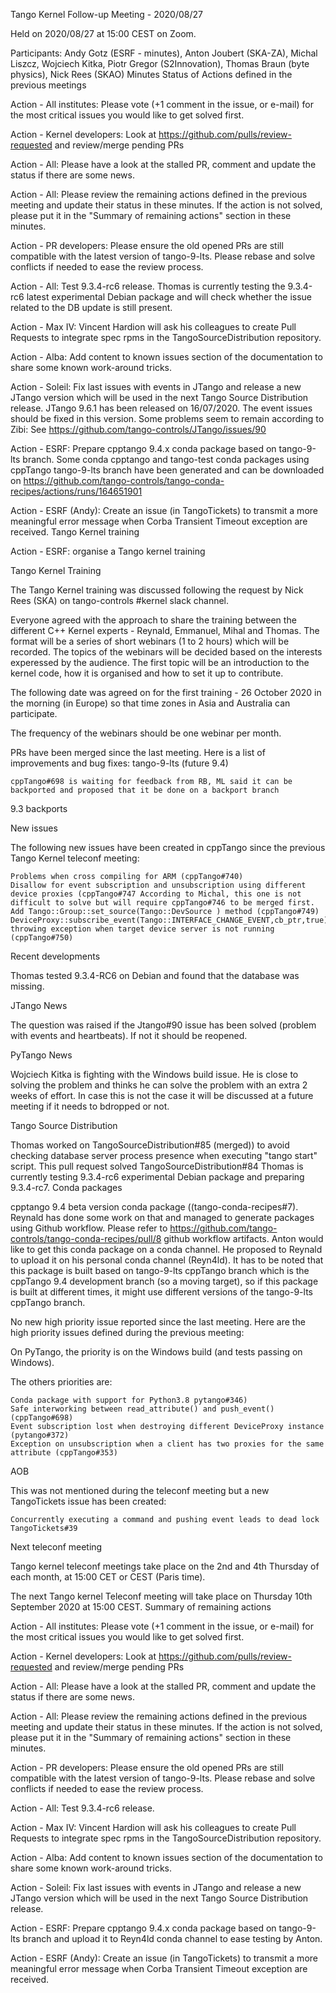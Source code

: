 Tango Kernel Follow-up Meeting - 2020/08/27

Held on 2020/08/27 at 15:00 CEST on Zoom.

Participants: Andy Gotz (ESRF - minutes), Anton Joubert (SKA-ZA), Michal Liszcz, Wojciech Kitka, Piotr Gregor (S2Innovation), Thomas Braun (byte physics), Nick Rees (SKAO)
Minutes
Status of Actions defined in the previous meetings

Action - All institutes: Please vote (+1 comment in the issue, or e-mail) for the most critical issues you would like to get solved first.

Action - Kernel developers: Look at https://github.com/pulls/review-requested and review/merge pending PRs

Action - All: Please have a look at the stalled PR, comment and update the status if there are some news.

Action - All: Please review the remaining actions defined in the previous meeting and update their status in these minutes. If the action is not solved, please put it in the "Summary of remaining actions" section in these minutes.

Action - PR developers: Please ensure the old opened PRs are still compatible with the latest version of tango-9-lts. Please rebase and solve conflicts if needed to ease the review process.

Action - All: Test 9.3.4-rc6 release. Thomas is currently testing the 9.3.4-rc6 latest experimental Debian package and will check whether the issue related to the DB update is still present.

Action - Max IV: Vincent Hardion will ask his colleagues to create Pull Requests to integrate spec rpms in the TangoSourceDistribution repository.

Action - Alba: Add content to known issues section of the documentation to share some known work-around tricks.

Action - Soleil: Fix last issues with events in JTango and release a new JTango version which will be used in the next Tango Source Distribution release. JTango 9.6.1 has been released on 16/07/2020. The event issues should be fixed in this version. Some problems seem to remain according to Zibi: See https://github.com/tango-controls/JTango/issues/90

Action - ESRF: Prepare cpptango 9.4.x conda package based on tango-9-lts branch. Some conda cpptango and tango-test conda packages using cppTango tango-9-lts branch have been generated and can be downloaded on https://github.com/tango-controls/tango-conda-recipes/actions/runs/164651901

Action - ESRF (Andy): Create an issue (in TangoTickets) to transmit a more meaningful error message when Corba Transient Timeout exception are received.
Tango Kernel training

Action - ESRF: organise a Tango kernel training

Tango Kernel Training

The Tango Kernel training was discussed following the request by Nick Rees (SKA) on tango-controls #kernel slack channel.

Everyone agreed with the approach to share the training between the different C++ Kernel experts - Reynald, Emmanuel, Mihal and Thomas.
The format will be a series of short webinars (1 to 2 hours) which will be recorded. 
The topics of the webinars will be decided based on the interests experessed by the audience. 
The first topic will be an introduction to the kernel code, how it is organised and how to set it up to contribute.

The following date was agreed on for the first training - 26 October 2020 in the morning (in Europe) so that time zones in Asia and Australia can participate.

The frequency of the webinars should be one webinar per month.

PRs have been merged since the last meeting. Here is a list of improvements and bug fixes:
tango-9-lts (future 9.4)

    cppTango#698 is waiting for feedback from RB, ML said it can be backported and proposed that it be done on a backport branch

9.3 backports



New issues

The following new issues have been created in cppTango since the previous Tango Kernel teleconf meeting:

    Problems when cross compiling for ARM (cppTango#740)
    Disallow for event subscription and unsubscription using different device proxies (cppTango#747 According to Michal, this one is not difficult to solve but will require cppTango#746 to be merged first.
    Add Tango::Group::set_source(Tango::DevSource ) method (cppTango#749)
    DeviceProxy::subscribe_event(Tango::INTERFACE_CHANGE_EVENT,cb_ptr,true) throwing exception when target device server is not running (cppTango#750)

Recent developments

Thomas tested 9.3.4-RC6 on Debian and found that the database was missing.


JTango News

The question was raised if the Jtango#90 issue has been solved (problem with events and heartbeats). If not it should be reopened.

PyTango News

Wojciech Kitka is fighting with the Windows build issue. He is close to solving the problem and thinks he can solve the problem with an extra 2 weeks of effort. 
In case this is not the case it will be discussed at a future meeting if it needs to bdropped or not. 

Tango Source Distribution

Thomas worked on TangoSourceDistribution#85 (merged)) to avoid checking database server process presence when executing "tango start" script. This pull request solved TangoSourceDistribution#84 Thomas is currently testing 9.3.4-rc6 experimental Debian package and preparing 9.3.4-rc7.
Conda packages

cpptango 9.4 beta version conda package ((tango-conda-recipes#7). Reynald has done some work on that and managed to generate packages using Github workflow. Please refer to https://github.com/tango-controls/tango-conda-recipes/pull/8 github workflow artifacts. Anton would like to get this conda package on a conda channel. He proposed to Reynald to upload it on his personal conda channel (Reyn4ld). It has to be noted that this package is built based on tango-9-lts cppTango branch which is the cppTango 9.4 development branch (so a moving target), so if this package is built at different times, it might use different versions of the tango-9-lts cppTango branch.

No new high priority issue reported since the last meeting. Here are the high priority issues defined during the previous meeting:

On PyTango, the priority is on the Windows build (and tests passing on Windows).

The others priorities are:

    Conda package with support for Python3.8 pytango#346)
    Safe interworking between read_attribute() and push_event() (cppTango#698)
    Event subscription lost when destroying different DeviceProxy instance (pytango#372)
    Exception on unsubscription when a client has two proxies for the same attribute (cppTango#353)

AOB

This was not mentioned during the teleconf meeting but a new TangoTickets issue has been created:

    Concurrently executing a command and pushing event leads to dead lock TangoTickets#39

Next teleconf meeting

Tango kernel teleconf meetings take place on the 2nd and 4th Thursday of each month, at 15:00 CET or CEST (Paris time).

The next Tango kernel Teleconf meeting will take place on Thursday 10th September 2020 at 15:00 CEST.
Summary of remaining actions

Action - All institutes: Please vote (+1 comment in the issue, or e-mail) for the most critical issues you would like to get solved first.

Action - Kernel developers: Look at https://github.com/pulls/review-requested and review/merge pending PRs

Action - All: Please have a look at the stalled PR, comment and update the status if there are some news.

Action - All: Please review the remaining actions defined in the previous meeting and update their status in these minutes. If the action is not solved, please put it in the "Summary of remaining actions" section in these minutes.

Action - PR developers: Please ensure the old opened PRs are still compatible with the latest version of tango-9-lts. Please rebase and solve conflicts if needed to ease the review process.

Action - All: Test 9.3.4-rc6 release.

Action - Max IV: Vincent Hardion will ask his colleagues to create Pull Requests to integrate spec rpms in the TangoSourceDistribution repository.

Action - Alba: Add content to known issues section of the documentation to share some known work-around tricks.

Action - Soleil: Fix last issues with events in JTango and release a new JTango version which will be used in the next Tango Source Distribution release.

Action - ESRF: Prepare cpptango 9.4.x conda package based on tango-9-lts branch and upload it to Reyn4ld conda channel to ease testing by Anton.

Action - ESRF (Andy): Create an issue (in TangoTickets) to transmit a more meaningful error message when Corba Transient Timeout exception are received.
